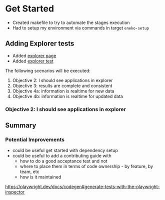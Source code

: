 # Get Started

- Created makefile to try to automate the stages execution 
- Had to setup my environment via commands in target `eneko-setup`

## Adding Explorer tests 

- Added [explorer page](pages/explorer_page.py)
- Added [explorer test](test_weave_gitops_enterprise/explorer)

The following scenarios will be executed:

1. Objective 2: I should see applications in explorer
2. Objective 3: results are complete and consistent
3. Objective 4a: information is realtime for new data
4. Objective 4b: information is realtime for updated data

### Objective 2: I should see applications in explorer 




## Summary

### Potential Improvements 

- could be useful get started with dependency setup
- could be useful to add a contributing guide with 
  - how to do a good acceptance test and not 
  - where to place them in terms of code ownership - by feature, by team, etc 
  - how is it maintained

https://playwright.dev/docs/codegen#generate-tests-with-the-playwright-inspector



